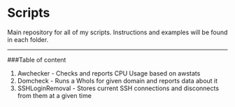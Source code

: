 # Scripts
Main repository for all of my scripts. Instructions and examples will be found in each folder.

---
###Table of content
1. Awchecker - Checks and reports CPU Usage based on awstats
2. Domcheck - Runs a WhoIs for given domain and reports data about it
3. SSHLoginRemoval - Stores current SSH connections and disconnects from them at a given time